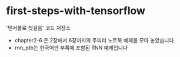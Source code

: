 # first-steps-with-tensorflow

'텐서플로 첫걸음' 코드 저장소

- chapter2-6 은 2장에서 6장까지의 주피터 노트북 예제를 모아 놓았습니다
- rnn_ptb는 한국어판 부록에 포함된 RNN 예제입니다 